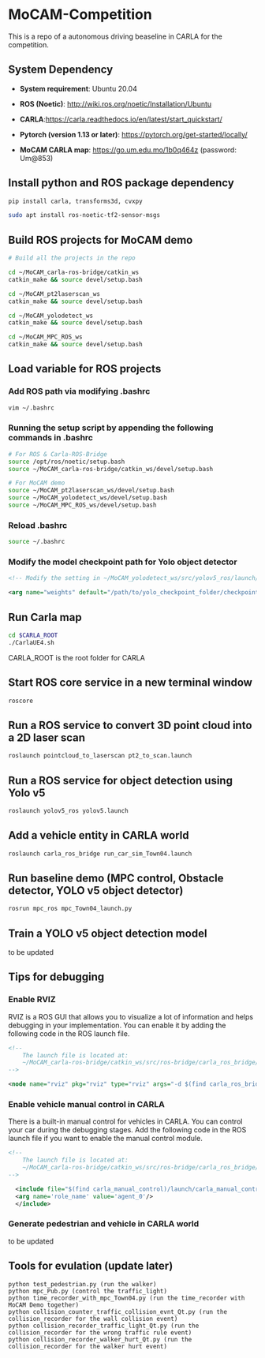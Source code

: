 # MoCAM-Competition
This is a repo of a autonomous driving beaseline in CARLA for the competition. 

## System Dependency
- **System requirement**: Ubuntu 20.04

- **ROS (Noetic)**: http://wiki.ros.org/noetic/Installation/Ubuntu

- **CARLA**:https://carla.readthedocs.io/en/latest/start_quickstart/

- **Pytorch (version 1.13 or later)**: https://pytorch.org/get-started/locally/

- **MoCAM CARLA map**: https://go.um.edu.mo/1b0q464z (password: Um@853)

## Install python and ROS package dependency
```bash
pip install carla, transforms3d, cvxpy

sudo apt install ros-noetic-tf2-sensor-msgs
```

## Build ROS projects for MoCAM demo
```bash
# Build all the projects in the repo

cd ~/MoCAM_carla-ros-bridge/catkin_ws
catkin_make && source devel/setup.bash

cd ~/MoCAM_pt2laserscan_ws
catkin_make && source devel/setup.bash

cd ~/MoCAM_yolodetect_ws
catkin_make && source devel/setup.bash

cd ~/MoCAM_MPC_ROS_ws
catkin_make && source devel/setup.bash
```

## Load variable for ROS projects 
### Add ROS path via modifying .bashrc
```bash
vim ~/.bashrc
```

### Running the setup script by appending the following commands in .bashrc
```bash
# For ROS & Carla-ROS-Bridge
source /opt/ros/noetic/setup.bash
source ~/MoCAM_carla-ros-bridge/catkin_ws/devel/setup.bash

# For MoCAM demo
source ~/MoCAM_pt2laserscan_ws/devel/setup.bash
source ~/MoCAM_yolodetect_ws/devel/setup.bash
source ~/MoCAM_MPC_ROS_ws/devel/setup.bash
```

### Reload .bashrc 
```bash
source ~/.bashrc
```

### Modify the model checkpoint path for Yolo object detector
```xml
<!-- Modify the setting in ~/MoCAM_yolodetect_ws/src/yolov5_ros/launch/yolov5.launch -->

<arg name="weights" default="/path/to/yolo_checkpoint_folder/checkpoint_name.pt"/>
```

## Run Carla map
``` bash
cd $CARLA_ROOT
./CarlaUE4.sh
```
CARLA_ROOT is the root folder for CARLA

## Start ROS core service in a new terminal window
```bash
roscore
```

## Run a ROS service to convert 3D point cloud into a 2D laser scan
```bash
roslaunch pointcloud_to_laserscan pt2_to_scan.launch
```

## Run a ROS service for object detection using Yolo v5
```bash
roslaunch yolov5_ros yolov5.launch
```

## Add a vehicle entity in CARLA world
```bash
roslaunch carla_ros_bridge run_car_sim_Town04.launch
```

## Run baseline demo (MPC control, Obstacle detector, YOLO v5 object detector)
```bash
rosrun mpc_ros mpc_Town04_launch.py 
```

## Train a YOLO v5 object detection model
to be updated

## Tips for debugging
### Enable RVIZ
RVIZ is a ROS GUI that allows you to visualize a lot of information and helps debugging in your implementation. You can enable it by adding the following code in the ROS launch file.

```xml
<!-- 
    The launch file is located at: 
    ~/MoCAM_carla-ros-bridge/catkin_ws/src/ros-bridge/carla_ros_bridge/launch/run_car_sim_Town04.launch
-->

<node name="rviz" pkg="rviz" type="rviz" args="-d $(find carla_ros_bridge)/rviz/mpc.rviz"/>
```

### Enable vehicle manual control in CARLA
There is a built-in manual control for vehicles in CARLA. You can control your car during the debugging stages. Add the following code in the ROS launch file if you want to enable the manual control module.
```xml
<!-- 
    The launch file is located at: 
    ~/MoCAM_carla-ros-bridge/catkin_ws/src/ros-bridge/carla_ros_bridge/launch/run_car_sim_Town04.launch
-->

  <include file="$(find carla_manual_control)/launch/carla_manual_control.launch" unless="$(arg auto_control)">
  <arg name='role_name' value='agent_0'/>
  </include>
```

### Generate pedestrian and vehicle in CARLA world
to be updated


## Tools for evulation (update later)
```
python test_pedestrian.py (run the walker)
python mpc_Pub.py (control the traffic_light)
python time_recorder_with_mpc_Town04.py (run the time_recorder with MoCAM Demo together)
python collision_counter_traffic_collision_evnt_Qt.py (run the collision_recorder for the wall collision event)
python collision_recorder_traffic_light_Qt.py (run the collision_recorder for the wrong traffic rule event)
python collision_recorder_walker_hurt_Qt.py (run the collision_recorder for the walker hurt event)
```
